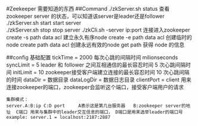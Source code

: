#Zeekeeper 需要知道的东西
##Command
    ./zkServer.sh status 查看zookeeper server 的状态，可以知道该server是leader还是follower  
    ./zkServer.sh start  start server  
    ./zkServer.sh stop   stop server
    ./zkCli.sh -server ip:port  连接进入zookeeper
    create -s path data acl 建立永久有序node
    create -e path data acl 创建临时的node
	create path data acl  创建永远有效的node
	get path 获得 node 的信息


##config
    基础配置
    tickTime = 2000    每次心跳的间隔时间  milionseconds
	syncLimit = 5      leader 和 follower 之间互相通信的最长容忍时间  5 次心跳间隔时间
	initLimit = 10     zookeeper接受客户端建立连接的最长容忍时间 10 次心跳间隔的时间
    dataDir = 数据目录
    dataLogDir = 数据日志目录
    clientPort = client 用来连接zookeeper的端口，zookeeper会监听这个端口，接受客户端用户的请求
    
    集群模式：
    server.A:B:ip C:D port     A表示这是第几台服务器   B:zookeeper server的地址  C端口 用来与集群中的leader交互信息的端口， D端口是用来选举leader的端口号
    example: server.1 = localhost:2187:2887

        


